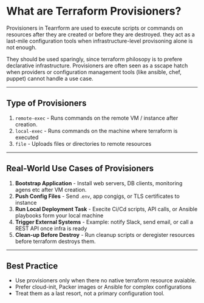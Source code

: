 # What are Terraform Provisioners?

Provisioners in Tearrform are used to execute scripts or commands on resources after they are created or before they are destroyed. they act as a last-mile configuration tools when infrastructure-level provisoning alone is not enough.

They should be used sparingly, since terraform philosopy is to prefere declarative infrastructure.
Provisioners are often seen as a sscape hatch when providers or configuration management tools (like ansible, chef, puppet) cannot handle a use case.

----

## Type of Provisioners
1. `remote-exec` - Runs commands on the remote VM / instance after creation.
2. `local-exec` - Runs commands on the machine where terraform is executed
3. `file` - Uploads files or directories to remote resources
----

## Real-World Use Cases of Provisioners
1. **Bootstrap Application** - Install web servers, DB clients, monitoring agens etc after VM creation.
2. **Push Config Files** - Send .`env`, app congigs, or TLS certificates to instance
3. **Run Local Deployment Task** - Execite Ci/Cd scripts, API calls, or Ansible playbooks form your local machine
4. **Trigger External Systems** - Example: notify Slack, send email, or call a REST API once infra is ready
5. **Clean-up Before Destroy** - Run cleanup scripts or deregister resources before terraform destroys them.

---


## Best Practice
- Use provisioners only when there no native terraform resource avaiable.
- Prefer cloud-init, Packer images or Ansible for complex configurations
- Treat them as a last resort, not a primary configuration tool.